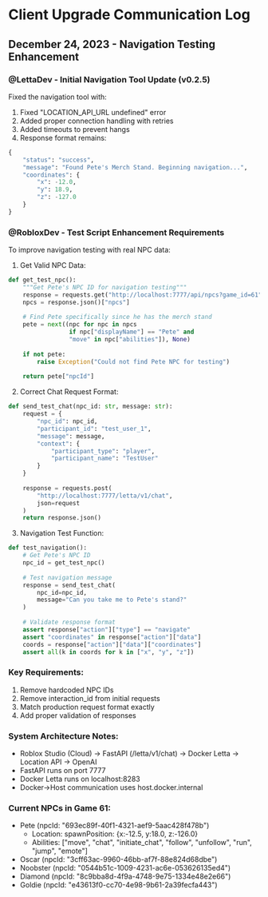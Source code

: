 # Client Upgrade Communication Log

## December 24, 2023 - Navigation Testing Enhancement

### @LettaDev - Initial Navigation Tool Update (v0.2.5)
Fixed the navigation tool with:
1. Fixed "LOCATION_API_URL undefined" error
2. Added proper connection handling with retries
3. Added timeouts to prevent hangs
4. Response format remains:
```python
{
    "status": "success",
    "message": "Found Pete's Merch Stand. Beginning navigation...",
    "coordinates": {
        "x": -12.0,
        "y": 18.9,
        "z": -127.0
    }
}
```

### @RobloxDev - Test Script Enhancement Requirements
To improve navigation testing with real NPC data:

1. Get Valid NPC Data:
```python
def get_test_npc():
    """Get Pete's NPC ID for navigation testing"""
    response = requests.get("http://localhost:7777/api/npcs?game_id=61")
    npcs = response.json()["npcs"]
    
    # Find Pete specifically since he has the merch stand
    pete = next((npc for npc in npcs 
                 if npc["displayName"] == "Pete" and 
                 "move" in npc["abilities"]), None)
    
    if not pete:
        raise Exception("Could not find Pete NPC for testing")
        
    return pete["npcId"]
```

2. Correct Chat Request Format:
```python
def send_test_chat(npc_id: str, message: str):
    request = {
        "npc_id": npc_id,
        "participant_id": "test_user_1",
        "message": message,
        "context": {
            "participant_type": "player",
            "participant_name": "TestUser"
        }
    }
    
    response = requests.post(
        "http://localhost:7777/letta/v1/chat",
        json=request
    )
    return response.json()
```

3. Navigation Test Function:
```python
def test_navigation():
    # Get Pete's NPC ID
    npc_id = get_test_npc()
    
    # Test navigation message
    response = send_test_chat(
        npc_id=npc_id,
        message="Can you take me to Pete's stand?"
    )
    
    # Validate response format
    assert response["action"]["type"] == "navigate"
    assert "coordinates" in response["action"]["data"]
    coords = response["action"]["data"]["coordinates"]
    assert all(k in coords for k in ["x", "y", "z"])
```

### Key Requirements:
1. Remove hardcoded NPC IDs
2. Remove interaction_id from initial requests
3. Match production request format exactly
4. Add proper validation of responses

### System Architecture Notes:
- Roblox Studio (Cloud) -> FastAPI (/letta/v1/chat) -> Docker Letta -> Location API -> OpenAI
- FastAPI runs on port 7777
- Docker Letta runs on localhost:8283
- Docker->Host communication uses host.docker.internal

### Current NPCs in Game 61:
- Pete (npcId: "693ec89f-40f1-4321-aef9-5aac428f478b")
  - Location: spawnPosition: {x:-12.5, y:18.0, z:-126.0}
  - Abilities: ["move", "chat", "initiate_chat", "follow", "unfollow", "run", "jump", "emote"]
- Oscar (npcId: "3cff63ac-9960-46bb-af7f-88e824d68dbe")
- Noobster (npcId: "0544b51c-1009-4231-ac6e-053626135ed4")
- Diamond (npcId: "8c9bba8d-4f9a-4748-9e75-1334e48e2e66")
- Goldie (npcId: "e43613f0-cc70-4e98-9b61-2a39fecfa443")
